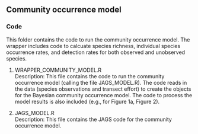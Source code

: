 ## Community occurrence model

### Code
This folder contains the code to run the community occurrence model. The wrapper includes code to calcuate species richness, individual species occurrence rates, and detection rates for both observed and unobserved species.

1. WRAPPER_COMMUNITY_MODEL.R      
Description: This file contains the code to run the community occurrence model (calling the file JAGS_MODEL.R). The code reads in the data (species observations and transect effort) to create the objects for the Bayesian community occurrence model. The code to process the model results is also included (e.g., for Figure 1a, Figure 2).

1. JAGS_MODEL.R      
Description: This file contains the JAGS code for the community occurrence model.
